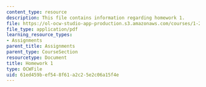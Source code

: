 ```yaml
---
content_type: resource
description: This file contains information regarding homework 1.
file: https://ol-ocw-studio-app-production.s3.amazonaws.com/courses/1-264j-database-internet-and-systems-integration-technologies-fall-2013/61ed459bef548f61a2c25e2c06a15f4e_MIT1_264JF13_HW1.pdf
file_type: application/pdf
learning_resource_types:
- Assignments
parent_title: Assignments
parent_type: CourseSection
resourcetype: Document
title: Homework 1
type: OCWFile
uid: 61ed459b-ef54-8f61-a2c2-5e2c06a15f4e
---
```

